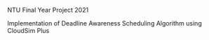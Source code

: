 NTU Final Year Project 2021

Implementation of Deadline Awareness Scheduling Algorithm using CloudSim Plus
